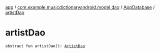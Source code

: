[app](../../index.md) / [com.example.musicdictionaryandroid.model.dao](../index.md) / [AppDatabase](index.md) / [artistDao](./artist-dao.md)

# artistDao

`abstract fun artistDao(): `[`ArtistDao`](../-artist-dao/index.md)